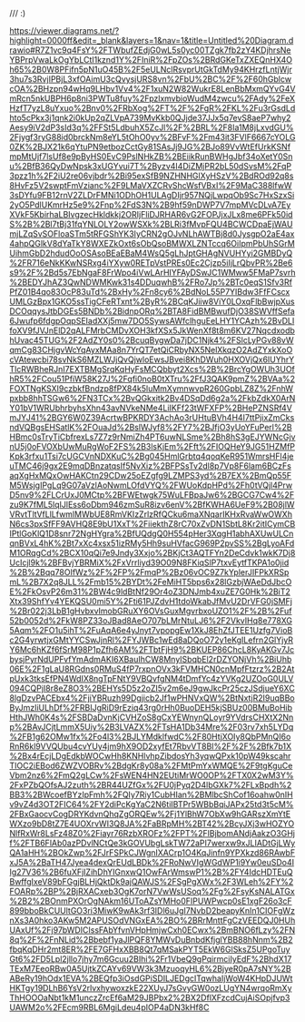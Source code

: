 /// :)


https://viewer.diagrams.net/?highlight=0000ff&edit=_blank&layers=1&nav=1&title=Untitled%20Diagram.drawio#R7Z1vc9q4FsY%2FTWbufZEdjG0wL5s0yc00TZgk7fb2zY4KDjhrsNeYBPrpVwaLkOgYbLCtI1kznd1Y%2FIniR%2FpZOs%2BRdGKeTxZXEQnHX4Oh65%2B0W8PFifn5pN1uO45B%2F5eULNclRsvprUtGkTdMy94KHrzfLntjWjr3hu7s3RvjIPBjL3xfOAimU3cQvysjURS8vn%2FbU%2BC%2F%2F60hGblcwcOA%2BHzpn94wHq9LHbv1Vv4%2F1xuN2W82WukrE8LenBbMxmQYvG4VmRcn5nkUBPH6p8ni3PWTu8fuy%2FpzlxmvbioWudM4zwcu%2FAdy%2FeXHzfT7yzL8uYxuo%2Bnv0%2FRbXog%2FT%2F%2FgR%2FKL%2Fu3rGsdLdhto5cPkx3j1qnk2i0kUp2qZLVpA739MvKkb0QJjde37JJx5q7evS8aeP7why2Aesy9iV2dP3sId3q%2FFSt5LdbuhX5ZcJl%2F%2BRL%2F8Ia1M8jLxvdGU%2Fjygf3ryG88id0brckNm8eYL5tOhO0yv%2BFvF%2Fm43it3FVlF6667cYOLG0ZK%2BJX21k6qYtuPN9etbozCctGy81SAsJj9JG%2BJo89VvWtEfUrkKSNfmpMtUjf7lsUf8e9pByHS0EvC9PslNHkZB%2BEiikRunBWHgJbf34oXetY0Snu%2BfB36QyDwNpsk3xUGYvui7T%2Byzv4I4DiZMjPR2bL50dSvsM%2FqP3pzz1h%2F2iU2re06vjbdr%2Bi95exSfB9NZHNHGlXyHSzV%2BdROd92q8s8HvFz5V2swptFmVzianc%2F9LMaVXZCRvShcWsfVBxI%2F9MaC388lfwW3sDYfu9FB12rnV2ZLDrFMNi1ODhOH1ULAgDIjr957NQjLwpqOb9Sc7HxSzxSi2yO5PdlUKmrHz5e9%2Fnp%2FdS3N%2B9hf59nDWP7V7mpMVcDLvA7EyXVkF5KbirhaLBIvgzecHkldkkj2ORIjFliDJRHAR6vG2FOPJjxJLx8me6PFk50idS%2B%2Bl7tBj31fqYNLOLY2owWSXk%2BLRi3fMvpFQU4BCWCDpaEjWAUmjLZqSvSOFloaSTm5tRFGShYK3IyCRN2gOJvNLhAWTBj8d0JysgpO2aE4ax4ahpQGlkV8dYaTkY8WXEZkOxt6sObQsoBMWXLZNTccq6OiIpmPbUhSGrMUihmGbD2hdudOoOSAsoBEaEBaM4WsQ5gLhJptGHAgNVUHYyi2GMBDyQ%2FR716eNkKKwNSRxg4iYXyw0RETpVstPREs0Ec2Cjzp5iIjLrQbvPR%2Be6s9%2F%2Bd5s7EbNgaF8FrWpo4iVwLArHIYFAyDSwJC1WMww5FMaP7svrh%2BEDYJhAZ3QwNDWMKwk31s4DDuqwhB%2FRo7Jp%2BTc0eqS1Sfv3RfPfZ01B4qo83OcP83uTd%2BxHy%2Fn8cy6%2BdNoL55P7YIBdw3FfFCscxUMLGzBpx1GKO5ssTigCFeRTxnt%2ByR%2BCqKJiiw8ViY0LOxqFlbBwjpXusDCOqqysJtbDGEs5BNDb%2BidnpORq%2BTA8FidBMBwufDjO38SWVffSefa6Jwufp6fdgpOqpSEIadXXj5mw7DO5SywsAWfclhguEeLHY1YCAzh%2BvDLIfoXV9fJVJnElD2qALFMrbCMDvXOH3kfXSx5JkWenXf8t8m6KV27NqcdxodbhUvac45TUG%2F2AdZY0s0%2BcuqBygwDa7jDC1Njk4%2FSlcLyPGv88vWqmCg83CHjgvWcYqAyxMAa8n7YrQT7etQiCRbyNX5NelXkqzO2AdZYxkXoOcVAtewcbi78svNkS6MZLWJjQvQjwloEwsJBvei8KhDWuh0HXOVjQx6IUYhrYTlcRWBheRJnI7EXTBMgSrqKqHyFsMCQbbyt2Xcs%2B%2BrcYgOWUh3UOfhR5%2FCou51PfiW58K27J%2Fqfi0noB0tXTru%2FfJ3QAK9pmZ%2BVAa%2FOXTNgKSXI9czbkfBndzp8fPX84k5luMmXymnwvpR260GpbLZ8Z%2FnhWpxbb8hhTSGw6%2FN3TCx%2BvQGkxitk2Bv4DSqDd6g2a%2FkbZdkX0ArNY01bV1WRUbhrbyhsXhn43avNVkeNMe4LiIKFf23tWFXFP%2BHePZNSRf4VmJYJ41%2BGY6W0Z39AcrtwBPKRDY3AchAo3rUHtuBVh4H4I7ttPjixZmCksndVQBgsEHSatlK%2FOuaJd%2BslWJyf8%2FY7%2BJfjO3yUoYFuPerl%2BHBmc0sTryTiCbfrexLs7Z7z9rNmiZh4PT6uwNLSme%2Bh8hS3gEJYWNcGjvnU5j0oFVOXbUwMuRgWoF2FS%2B3lsKjEm%2Fft%2FIOQHeY9JG51HZMfPKpk3rfxu1Tsi7cUGCVnNDXKuC%2Bg045HmlGrbtq4qoqKeR951WmrsHFl4jeuTMC46j9gx2E9mqDBnzatqsIf5NvXiz%2BFPSsTv2dl8p7Vp8F6lam6BCzFsaqXgHxMQxOwHAKCtn29CDw25oEZgfg9LZMPS3yd%2B7EX%2BmQp55FM5WsjgIPgLq9G07aVzlAoNwmLOfdVYQ%2FWUoKdpHPd%2Fh0tVQjl4PrwD5nv9%2FLCrUxJ0MCtp%2BFWEtwgk75WuLFBpaJw6%2BGCG7Cw4%2Fzu9K7fML5lqIJlEss6oDbm946zmSuR8izv6enV%2BfKWHA6UeF9%2B08jlWVRvtTltVfLlLfwmlMWbUE8RmVKIzZrlzRfQCku6maXNqarIKHxRvaWwOWXhN6cs3pxSfFF9AVHQ8E9bU1XxT%2FiiekthZ8rC70xZvDN1SbtL8Kr2itICymCBIPtlGoKlQ1D8snr72NgHYgra%2BfUQdgQ0H554pHer3XqgH1abhAXUwULCnqnBVxL4hK%2Bt7xXc4xsx51izRMy5Hh9suHVfacG969P2pvSS%2BgLyoAFdM1ORqgCd%2BCX10qQi7e9Jndy3Xxjo%2BKjCt3AQTFYn2DeCdvk1wkK7Dj8UcIcjl9k%2BFBvjYBRMiX%2FxVrrliyd39O09N8FKiqSlP7txvEytfTKPA1o0jid%2B%2Bqq78OIfWz%2F%2FP%2FmqP%2Bz06vOC9Z7kYplerJIFPkXRSpmL%2B7X2q8JLL%2Fmb15%2BYDt%2FeMiHT5bps6x28lGzbjWAeDdJbcOE%2FkOsvP26m31%2BW4c9ldBtNf29Or4oZ3DNJmb4xuZE7G0Hk%2BiT2Xtx39ShfYv4YEKQSU0mi5Y%2Fti61PJZdvH1tdoWkabJfMvU2DrVFG0jSMFj%2Br022j3LbB1gHvbxvImobGRuXY6OVsGuxMgvrbxoUZO1%2F%2B%2Fuf52b0052d%2FkW8PZ33oJBad8AeO707bLMrNtuLJ6%2F2VkvIHq8e778XG5Aqm%2FO1u5ihT%2FuAqA6e4yJnyt7vpopgEw1XkJ8EhZfJTEE1Uzfg7VioBc2G4yrwtjxGMtYYCSwJjnRl%2FYJWBc1wEd8aDQoO72y1eKgILefrn2GlYjyRY6Mc6hKZf6fSrM98P1pZfh6AM%2FTbtFjH9%2BKUEP86ChcL8KyAKGv7JcbysjPyrNdUPFvfYmAdmAKI6XBauIhCW8MnyISbqbEl2rDZYONjVh%2BiUhb06E%2F1gLaU8RGdns0RMuS4fP7rxpnOVx3kFVMHCN0cnMpfFtzrz%2B2AtpUxk3tksEfPN4WdIX8ngTpFNtY9VBQvfgNM4tDmfYc4zYVKg2UZOoG0ULV094CQPjI8r8eZ8O3%2BEHYs5D5z2oZI5v2m6eJ9gwJkcPr25czJSdjueY6XC8lgDzvPACEbx4%2FjiYBRuzh99Dgjicb2Jf1wPHNVxQW%2BtNxtjR2I9uqBBoByJmzIiULhDf%2FRBIJgRiD9rEziq43rg0rHh0BuoDEH5kjSBUz00BMuBoHibHthJWh0K4s%2FSBDaDvnKjCVHZoS8gCxYEWnynQLoyr9YVdrsCHXtX2Nnp%2BAvJCjtLmmX5Uiy%2B3LVAZX%2FTsHA1Db34Mre%2F03rv7xh5LYDq%2FB1g62OMw1fx%2Fo4l3%2BJLYMdklfwdC%2F80HtjXOIy8QbPMnQI6oRnR6kl9VVQUbu4cvYUy4jm9hX9OD2xyfEt7RbvVT8BI%2F%2F%2Bfk7b1X%2Bx4rEcjLDgEdkbWOCwHh8KNHlvhpZibdosYh3yqwQPxk10pW49kscahrTIOC2iEBod6ZWZVOBRv%2BdgKr8y08a%2FMtPmYxWMQE%2F9tgKguCeVbm2nz6%2FmQ2gLCw%2FsWEN4HN2EUtiMrWO0OP%2FTX0X2wM3Y%2FxPZbQOfsAJ2zuth%2BR44UZfGx%2FU0jPyq2D4lbGXk7%2FLxBpdh%2BB3%2BWcoefBYzIpFmh%2FQIy7Riy1CubHIan%2BMlbcShCof16oahw0nIHv9vZ4d3OT2FIC64%2FY2diPcKgYaC2N6tiIBTPr5WBbBqiJAPx25td3t5cM%2FBxGaocvCogDRYKdvnQhqZgORQEw%2Fj1YlBhW7ObXw9hGARszXmYtEWXzo9bD8tZ7E4UOXrvWI3Q8JA%2FaBRpMH%2BT42%2BcyJXj3wHOZYONlfRxWr8LsFz48Z0%2Fiayr76RzbXROFz%2FPT%2FlBjbomANdjAakzO3GHjf%2FTB6FlAb0azPDvlNCtQe3kGOVUbgLskTW72aPI7werxw9xJLIADtGjLWyQA1aHH%2BOkZwp%2FJrFSPkCJWgnIXACrp1O4KqJinfn9YPXkzd86RAwbFxJ5A%2BaTH47Jyea4dexQrEUdLBDk%2FRoNwVIgWGdWP1i9Yw0euSDo4IIg27V36%2B6fuXFjIZihDhYIGnxwQ1OwFArWmswP1%2B%2FY4IdcHDTEuQBwffgIxeV89bFGgjBLHjQktDk9ajQAWJS%2FSgPgXWx%2F3WLeh%2FY%2FOARp%2BP%2BjRXACxeb3OgK7orN7VwWsUSoq%2Fg%2FsyKsNALATGx%2B2%2BOnmPXOrOgNAkm16UToAZsYMHo0FIPUWPwcp0sE1xgF26o3cF899bboBkCUUltGO3ri3MiwK9wAk3rf3IDl6uJgI7NvbD2beapyKnIn1CIOFgWznXs3A0hko3AKw5M2APUSOdVNGxEA%2BO%2BRrMnttFgCzVEEDQJ0HUhUAxUf%2Fj97bWDICIssFAbYfvnVHpHmjwCxh0ECwx%2BmBNO6fLzy%2FN8q%2F%2FnNLid%2Bbebf1yaJlPQF8YMWvDuBnbdKfjglYBB88hNnm%2B2fbqKqDHr2mt8ER%2FE7GFHxXBB8Qt7qMSakPYT5EkW6GlSksZ5UPgoTuyGt6%2FD5Lpl2jllo7jhy7m6Gcuu2BIhi%2Fr1VbeQ9gPqirmciIyEdF%2BhdX17TExM7EeoRBw0A5UjtkZCAYv69VW3k3MzuoqyHL6%2BjyeR0pA7sNY%2BABeRy19hOdx1EVA%2BEQfp3iOsdGPiSDILJEDgcITqwhaIjWoW4KHpDJUWtHKTgy19DLhB6YsV2rlvxhywoxzkE22XUyJ7sGvyGW0ozLUgYN4wrqoRmXyThHOOOaNbt1kM1unczZrcEf6aM29JBPbx2%2BX2DflXFzcdCujAiSOpjfvp3UAWM2o%2FEcm9RBL6MgiLdeu4pIOP4aDN3kHf8C
